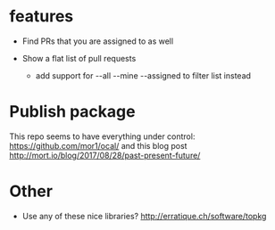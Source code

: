# features
- Find PRs that you are assigned to as well

- Show a flat list of pull requests
  - add support for --all --mine --assigned to filter list instead


# Publish package

This repo seems to have everything under control: https://github.com/mor1/ocal/
and this blog post http://mort.io/blog/2017/08/28/past-present-future/

# Other

- Use any of these nice libraries?
  http://erratique.ch/software/topkg
